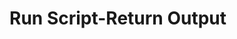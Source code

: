 <!-- generated by markdown-notes-tree -->

# Run Script-Return Output

<!-- optional markdown-notes-tree directory description starts here -->

<!-- optional markdown-notes-tree directory description ends here -->


